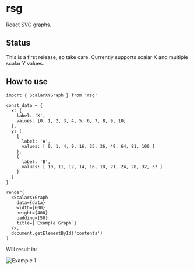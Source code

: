 # rsg

React SVG graphs.

## Status

This is a first release, so take care. Currently supports scalar X and multiple scalar Y values.

## How to use

```
import { ScalarXYGraph } from 'rsg'

const data = {
  x: {
    label: 'X',
    values: [0, 1, 2, 3, 4, 5, 6, 7, 8, 9, 10]
  },
  y: [
    {
      label: 'A',
      values: [ 0, 1, 4, 9, 16, 25, 36, 49, 64, 81, 100 ]
    },
    {
      label: 'B',
      values: [ 10, 11, 12, 14, 16, 18, 21, 24, 28, 32, 37 ]
    }
  ]
}

render(
  <ScalarXYGraph
    data={data}
    width={600}
    height={400}
    padding={50}
    title={`Example Graph`}
  />,
  document.getElementById('contents')
)
```

Will result in:

![Example 1](https://github.com/bjnortier/rsg/blob/master/doc/example1.png?raw=true)
